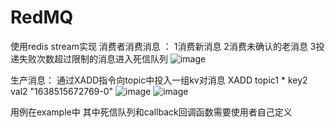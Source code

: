 # RedMQ
使用redis stream实现
消费者消费消息 ： 
      1消费新消息
      2消费未确认的老消息
      3投递失败次数超过限制的消息进入死信队列
![image](https://github.com/pule1234/RedMQ/assets/112395669/0e247f15-f145-4f98-b5b6-5526279ef6bb)

生产消息： 通过XADD指令向topic中投入一组kv对消息
XADD topic1 * key2 val2
"1638515672769-0"
![image](https://github.com/pule1234/RedMQ/assets/112395669/fcd8e91b-1f7f-444b-83e9-45957e47c482)
![image](https://github.com/pule1234/RedMQ/assets/112395669/280ab6d0-e779-400f-98f9-ed13400572da)


用例在example中  其中死信队列和callback回调函数需要使用者自己定义



